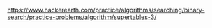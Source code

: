 https://www.hackerearth.com/practice/algorithms/searching/binary-search/practice-problems/algorithm/supertables-3/
